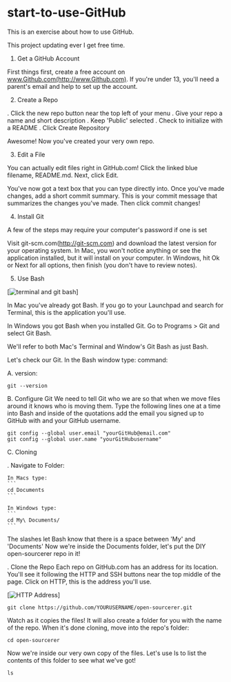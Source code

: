 # start-to-use-GitHub
This is an exercise about how to use GitHub.

This project updating ever I get free time.

1. Get a GitHub Account

First things first, create a free account on www.Github.com(http://www.Github.com). If you're under 13, you'll need a parent's email and help to set up the account.

2. Create a Repo

. Click the new repo button near the top left of your menu
. Give your repo a name and short description
. Keep 'Public' selected
. Check to initialize with a README
. Click Create Repository

Awesome! Now you've created your very own repo.

3. Edit a File

You can actually edit files right in GitHub.com! Click the linked blue filename, README.md. Next, click Edit.

You've now got a text box that you can type directly into. Once you've made changes, add a short commit summary. This is your commit message that summarizes the changes you've made. Then click commit changes!


4. Install Git

A few of the steps may require your computer's password if one is set

Visit git-scm.com(http://git-scm.com) and download the latest version for your operating system.
In Mac, you won't notice anything or see the application installed, but it will install on your computer.
In Windows, hit Ok or Next for all options, then finish (you don't have to review notes).

5. Use Bash

[![terminal and git bash](http://diy-visualpedia.s3.amazonaws.com/terminal-bash-01.png)]

In Mac you've already got Bash. If you go to your Launchpad and search for Terminal, this is the application you'll use.

In Windows you got Bash when you installed Git. Go to Programs > Git and select Git Bash.

We'll refer to both Mac's Terminal and Window's Git Bash as just Bash.

Let's check our Git. In the Bash window type:
command:

A. version:
```
git --version
```

B. Configure Git
We need to tell Git who we are so that when we move files around it knows who is moving them. Type the following lines one at a time into Bash and inside of the quotations add the email you signed up to GitHub with and your GitHub username.

```
git config --global user.email "yourGitHub@email.com"
git config --global user.name "yourGitHubusername"
```

C. Cloning

. Navigate to Folder:

	In Macs type:
	```
	cd Documents
	```

	In Windows type:
	```
	cd My\ Documents/
	```
The slashes let Bash know that there is a space between 'My' and 'Documents'
Now we're inside the Documents folder, let's put the DIY open-sourcerer repo in it!

. Clone the Repo
Each repo on GitHub.com has an address for its location. You'll see it following the HTTP and SSH buttons near the top middle of the page. Click on HTTP, this is the address you'll use.

[![HTTP Address](http://diy-visualpedia.s3.amazonaws.com/http-addie.png)]

```
git clone https://github.com/YOURUSERNAME/open-sourcerer.git
```

Watch as it copies the files! It will also create a folder for you with the name of the repo. When it's done cloning, move into the repo's folder:

```
cd open-sourcerer
```

Now we're inside our very own copy of the files. Let's use ls to list the contents of this folder to see what we've got!

```
ls
```
